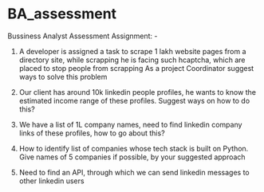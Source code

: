 # BA_assessment
Bussiness Analyst Assessment 
Assignment: - 

1. A developer is assigned a task to scrape 1 lakh website pages from a directory site, while scrapping he is facing such hcaptcha, which are placed to stop people from scrapping As a project Coordinator suggest ways to solve this problem



 2. Our client has around 10k linkedin people profiles, he wants to know the estimated income range of these profiles. Suggest ways on how to do this?



 3. We have a list of 1L company names, need to find linkedin company links of these profiles, how to go about this?



 4. How to identify list of companies whose tech stack is built on Python. Give names of 5 companies if possible, by your suggested approach



5. Need to find an API, through which we can send linkedin messages to other linkedin users



